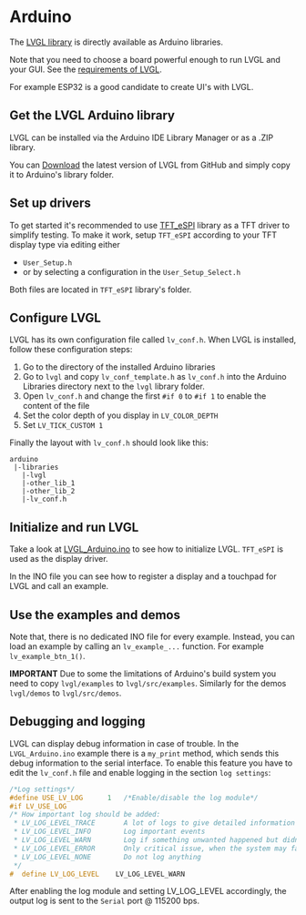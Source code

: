 
# Arduino

The [LVGL library](https://github.com/lvgl/lvgl) is directly available as Arduino libraries.

Note that you need to choose a board powerful enough to run LVGL and your GUI.  See the [requirements of LVGL](https://docs.lvgl.io/master/intro/index.html#requirements).

For example ESP32 is a good candidate to create UI's with LVGL.

## Get the LVGL Arduino library

LVGL can be installed via the Arduino IDE Library Manager or as a .ZIP library.

You can [Download](https://github.com/lvgl/lvgl/archive/refs/heads/master.zip) the latest version of LVGL from GitHub and simply copy it to Arduino's library folder.

## Set up drivers

To get started it's recommended to use [TFT_eSPI](https://github.com/Bodmer/TFT_eSPI) library as a TFT driver to simplify testing.
To make it work, setup `TFT_eSPI` according to your TFT display type via editing either
- `User_Setup.h`
- or by selecting a configuration in the `User_Setup_Select.h`

Both files are located in `TFT_eSPI` library's folder.

## Configure LVGL

LVGL has its own configuration file called `lv_conf.h`. When LVGL is installed, follow these configuration steps:
1. Go to the directory of the installed Arduino libraries
2. Go to `lvgl` and copy `lv_conf_template.h` as `lv_conf.h` into the Arduino Libraries directory next to the `lvgl` library folder.
3. Open `lv_conf.h` and change the first `#if 0` to `#if 1` to enable the content of the file
4. Set the color depth of you display in `LV_COLOR_DEPTH`
5. Set `LV_TICK_CUSTOM 1`

Finally the layout with `lv_conf.h` should look like this:
```
arduino
 |-libraries
   |-lvgl
   |-other_lib_1
   |-other_lib_2
   |-lv_conf.h
```

## Initialize and run LVGL

Take a look at [LVGL_Arduino.ino](https://github.com/lvgl/lvgl/blob/master/examples/arduino/LVGL_Arduino/LVGL_Arduino.ino) to see how to initialize LVGL.
`TFT_eSPI` is used as the display driver.

In the INO file you can see how to register a display and a touchpad for LVGL and call an example.

## Use the examples and demos

Note that, there is no dedicated INO file for every example. Instead, you can load an example by calling an `lv_example_...` function. For example `lv_example_btn_1()`.

**IMPORTANT**
Due to some the limitations of Arduino's build system you need to copy `lvgl/examples` to `lvgl/src/examples`. Similarly for the demos `lvgl/demos` to `lvgl/src/demos`.

## Debugging and logging

LVGL can display debug information in case of trouble.
In the `LVGL_Arduino.ino` example there is a `my_print` method, which sends this debug information to the serial interface.
To enable this feature you have to edit the `lv_conf.h` file and enable logging in the section `log settings`:

```c
/*Log settings*/
#define USE_LV_LOG      1   /*Enable/disable the log module*/
#if LV_USE_LOG
/* How important log should be added:
 * LV_LOG_LEVEL_TRACE       A lot of logs to give detailed information
 * LV_LOG_LEVEL_INFO        Log important events
 * LV_LOG_LEVEL_WARN        Log if something unwanted happened but didn't cause a problem
 * LV_LOG_LEVEL_ERROR       Only critical issue, when the system may fail
 * LV_LOG_LEVEL_NONE        Do not log anything
 */
#  define LV_LOG_LEVEL    LV_LOG_LEVEL_WARN
```

After enabling the log module and setting LV_LOG_LEVEL accordingly, the output log is sent to the `Serial` port @ 115200 bps.

